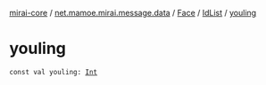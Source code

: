 [mirai-core](../../../index.md) / [net.mamoe.mirai.message.data](../../index.md) / [Face](../index.md) / [IdList](index.md) / [youling](./youling.md)

# youling

`const val youling: `[`Int`](https://kotlinlang.org/api/latest/jvm/stdlib/kotlin/-int/index.html)